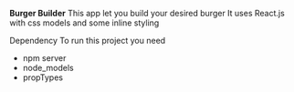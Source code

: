 <strong>Burger Builder</strong>
This app let you build your desired burger
It uses React.js with css models and some inline styling

Dependency
To run this project you need 
<ul>
    <li>npm server</li>
    <li>node_models</li>
    <li>propTypes</li>
</ul>
